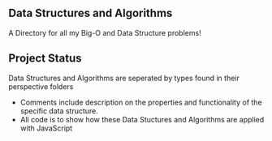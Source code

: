 ## Data Structures and Algorithms

A Directory for all my Big-O and Data Structure problems!


## Project Status

Data Structures and Algorithms are seperated by types found in their perspective folders

- Comments include description on the properties and functionality of the specific data structure.
- All code is to show how these Data Stuctures and Algorithms are applied with JavaScript

